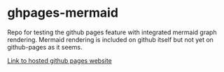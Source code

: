 # ghpages-mermaid
Repo for testing the github pages feature with integrated mermaid graph rendering.
Mermaid rendering is included on github itself but not yet on github-pages as it seems.

[Link to hosted github pages website](https://tobdos.github.io/ghpages-mermaid/)
